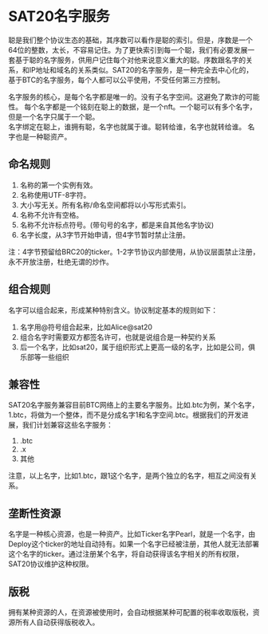 SAT20名字服务
====

聪是我们整个协议生态的基础，其序数可以看作是聪的索引。但是，序数是一个64位的整数，太长，不容易记住。为了更快索引到每一个聪，我们有必要发展一套基于聪的名字服务，供用户记住每个对他来说意义重大的聪。序数跟名字的关系，和IP地址和域名的关系类似。SAT20的名字服务，是一种完全去中心化的，基于BTC的名字服务，每个人都可以公平使用，不受任何第三方控制。

名字服务的核心，是每个名字都是唯一的。没有子名字空间。这避免了欺诈的可能性。
每个名字都是一个铭刻在聪上的数据，是一个nft。一个聪可以有多个名字，但是一个名字只属于一个聪。  
名字绑定在聪上，谁拥有聪，名字也就属于谁。聪转给谁，名字也就转给谁。
名字也是一种聪资产。


命名规则
---
1. 名称的第一个实例有效。
2. 名称使用UTF-8字符。
3. 大小写无关。所有名称/命名空间都将以小写形式索引。
4. 名称不允许有空格。
5. 名称不允许标点符号。(带句号的名字，都是来自其他名字协议)
6. 名字长度，从3字节开始申请，但4字节暂时禁止注册。

注：4字节预留给BRC20的ticker。1-2字节协议内部使用，从协议层面禁止注册，永不开放注册，杜绝无谓的炒作。


组合规则
---
名字可以组合起来，形成某种特别含义。协议制定基本的规则如下：
1. 名字用@符号组合起来，比如Alice@sat20
2. 组合名字时需要双方都签名许可，也就是说组合是一种契约关系
3. 后一个名字，比如sat20，属于组织形式上更高一级的名字，比如是公司，俱乐部等一些组织


兼容性
----
SAT20名字服务兼容目前BTC网络上的主要名字服务。比如.btc为例，某个名字，1.btc，将做为一个整体，而不是分成名字1和名字空间.btc。根据我们的开发进展，我们计划兼容这些名字服务：
1. .btc
2. .x
3. 其他

注意，以上名字，比如1.btc，跟1这个名字，是两个独立的名字，相互之间没有关系。

垄断性资源
----
名字是一种核心资源，也是一种资产。比如Ticker名字Pearl，就是一个名字，由Deploy这个ticker的地址自动持有。如果一个名字已经被注册，其他人就无法部署这个名字的ticker。通过注册某个名字，将自动获得该名字相关的所有权限，SAT20协议维护这种权限。


版税
----
拥有某种资源的人，在资源被使用时，会自动根据某种可配置的税率收取版税，资源所有人自动获得版税收入。


